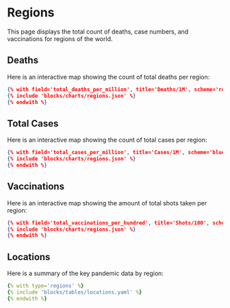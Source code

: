 # Regions
This page displays the total count of deaths, case numbers, and vaccinations for regions of the world.

## Deaths

Here is an interactive map showing the count of total deaths per region:

```json chart
{% with field='total_deaths_per_million', title='Deaths/1M', scheme='reds' %}
{% include 'blocks/charts/regions.json' %}
{% endwith %}
```

## Total Cases

Here is an interactive map showing the count of total cases per region:

```json chart
{% with field='total_cases_per_million', title='Cases/1M', scheme='blues' %}
{% include 'blocks/charts/regions.json' %}
{% endwith %}
```

## Vaccinations

Here is an interactive map showing the amount of total shots taken per region:

```json chart
{% with field='total_vaccinations_per_hundred', title='Shots/100', scheme='greens' %}
{% include 'blocks/charts/regions.json' %}
{% endwith %}
```

## Locations

Here is a summary of the key pandemic data by region:

```yaml table
{% with type='regions' %}
{% include 'blocks/tables/locations.yaml' %}
{% endwith %}
```
